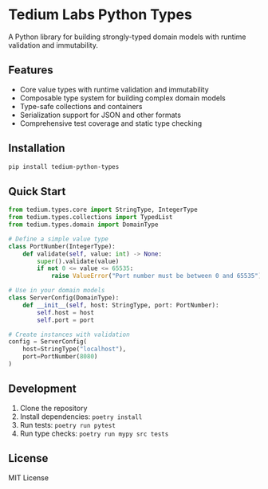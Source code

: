 # Tedium Labs Python Types

A Python library for building strongly-typed domain models with runtime validation and immutability.

## Features

- Core value types with runtime validation and immutability
- Composable type system for building complex domain models
- Type-safe collections and containers
- Serialization support for JSON and other formats
- Comprehensive test coverage and static type checking

## Installation

```bash
pip install tedium-python-types
```

## Quick Start

```python
from tedium.types.core import StringType, IntegerType
from tedium.types.collections import TypedList
from tedium.types.domain import DomainType

# Define a simple value type
class PortNumber(IntegerType):
    def validate(self, value: int) -> None:
        super().validate(value)
        if not 0 <= value <= 65535:
            raise ValueError("Port number must be between 0 and 65535")

# Use in your domain models
class ServerConfig(DomainType):
    def __init__(self, host: StringType, port: PortNumber):
        self.host = host
        self.port = port

# Create instances with validation
config = ServerConfig(
    host=StringType("localhost"),
    port=PortNumber(8080)
)
```

## Development

1. Clone the repository
2. Install dependencies: `poetry install`
3. Run tests: `poetry run pytest`
4. Run type checks: `poetry run mypy src tests`

## License

MIT License
